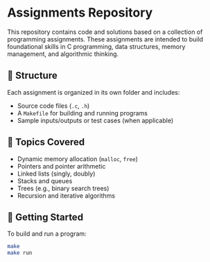 # Assignments Repository

This repository contains code and solutions based on a collection of programming assignments. These assignments are intended to build foundational skills in C programming, data structures, memory management, and algorithmic thinking.

## 📂 Structure

Each assignment is organized in its own folder and includes:

- Source code files (`.c`, `.h`)
- A `Makefile` for building and running programs
- Sample inputs/outputs or test cases (when applicable)

## 🧠 Topics Covered

- Dynamic memory allocation (`malloc`, `free`)
- Pointers and pointer arithmetic
- Linked lists (singly, doubly)
- Stacks and queues
- Trees (e.g., binary search trees)
- Recursion and iterative algorithms

## 🚀 Getting Started

To build and run a program:
```bash
make
make run
